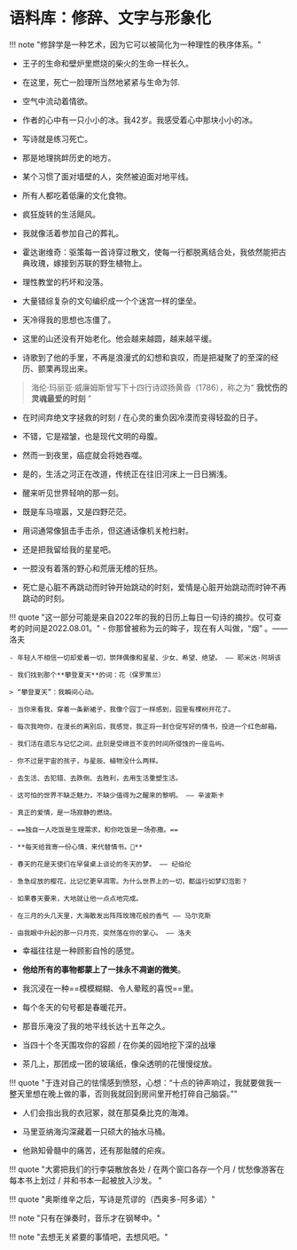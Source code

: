 # 语料库：修辞、文字与形象化

!!! note "修辞学是一种艺术，因为它可以被简化为一种理性的秩序体系。"

- 王子的生命和壁炉里燃烧的柴火的生命一样长久。

- 在这里，死亡一脸理所当然地紧紧与生命为邻.

- 空气中流动着情欲。

- 作者的心中有一只小小的冰。我42岁。我感受着心中那块小小的冰。

- 写诗就是练习死亡。

- 那是地理挑衅历史的地方。

- 某个习惯了面对墙壁的人，突然被迫面对地平线。

- 所有人都吃着低廉的文化食物。

- 疯狂旋转的生活飓风。

- 我就像活着参加自己的葬礼。

- 霍达谢维奇：驱策每一首诗穿过散文，使每一行都脱离结合处，我依然能把古典玫瑰，嫁接到苏联的野生植物上。

- 理性教堂的朽坏和没落。

- 大量错综复杂的文句编织成一个个迷宫一样的堡垒。

- 天冷得我的思想也冻僵了。

- 这里的山还没有开始老化。他会越来越圆，越来越平缓。

- 诗歌到了他的手里，不再是浪漫式的幻想和哀叹，而是把凝聚了的至深的经历、颤栗再现出来。

> 海伦·玛丽亚·威廉姆斯曾写下十四行诗颂扬黄昏（1786），称之为“ **我忧伤的灵魂最爱的时刻** ”

- 在时间弃绝文字拯救的时刻 / 在心灵的重负因冷漠而变得轻盈的日子。

- 不错，它是褶皱，也是现代文明的母腹。

- 然而一到夜里，癌症就会将她吞噬。

- 是的，生活之河正在改道，传统正在往旧河床上一日日搁浅。

- 醒来听见世界轻响的那一刻。

- 既是车马喧嚣，又是四野茫茫。

- 用词通常像狙击手击杀，但这通话像机关枪扫射。

- 还是把我留给我的星星吧。

- 一腔没有着落的野心和荒唐无稽的狂热。

- 死亡是心脏不再跳动而时钟开始跳动的时刻，爱情是心脏开始跳动而时钟不再跳动的时刻。


!!! quote "这一部分可能是来自2022年的我的日历上每日一句诗的摘抄。仅可查考的时间是2022.08.01。"
    - 你那曾被称为云的眸子，现在有人叫做，“烟” 。—— 洛夫

    - 年轻人不相信一切却爱着一切，崇拜偶像和星星、少女、希望、绝望。 —— 耶米达·阿胡该

    - 我们找到那个**攀登夏天**的词：花（保罗策兰）
    
    > “攀登夏天”：我瞬间心动。
    
    - 当你来看我，穿着一条新裙子，我像个园丁一样感到，园里有棵树开花了。
    
    - 每次我吻你，在漫长的离别后，我感觉，我正将一封仓促写好的情书，投进一个红色邮箱。
    
    - 我们活在遗忘与记忆之间，此刻是受绵亘不变的时间所侵蚀的一座岛屿。

    - 你不过是宇宙的孩子，与星辰、植物没什么两样。
    
    - 去生活、去犯错、去跌倒、去胜利，去用生活重塑生活。
    
    - 这可怕的世界不缺乏魅力，不缺少值得为之醒来的黎明。 —— 辛波斯卡
    
    - 真正的爱情，是一场寂静的燃烧。
    
    - ==独自一人吃饭是生理需求，和你吃饭是一场弥撒。==
    
    - **每天给我寄一份心情，来代替情书。💌**
    
    - 春天的花是天使们在早餐桌上谈论的冬天的梦。 —— 纪伯伦
    
    - 急急绽放的樱花，比记忆更早凋零。为什么世界上的一切，都运行如梦幻泡影？
    
    - 如果春天要来，大地就让他一点点地完成。
    
    - 在三月的头几天里，大海散发出阵阵玫瑰花般的香气 —— 马尔克斯
    
    - 由我眼中升起的那一只月亮，突然落在你的掌心。 —— 洛夫


- 幸福往往是一种顾影自怜的感觉。

- **他给所有的事物都蒙上了一抹永不凋谢的微笑**。

- 我沉浸在一种==模模糊糊、令人晕眩的喜悦==里。

- 每个冬天的句号都是春暖花开。

- 那音乐淹没了我的地平线长达十五年之久。

- 当四十个冬天围攻你的容颜 / 在你美的园地挖下深的战壕 

- 茶几上，那团成一团的玻璃纸，像朵透明的花慢慢绽放。

!!! quote "于连对自己的怯懦感到愤怒，心想：“十点的钟声响过，我就要做我一整天里想在晚上做的事，否则我就回到房间里开枪打碎自己脑袋。”"

- 人们会指出我的衣冠冢，就在那莫桑比克的海滩。

- 马里亚纳海沟深藏着一只硕大的抽水马桶。

- 他熟知骨髓中的痛苦，还有那骷髅的疟疾。

!!! quote "大雾把我们的行李袋散放各处 / 在两个窗口各存一个月 / 忧愁像游客在每本书上划过 / 并和书本一起被放入沙发。 "

!!! quote "奥斯维辛之后，写诗是荒谬的（西奥多-阿多诺）"

!!! note "只有在弹奏时，音乐才在钢琴中。"

!!! note "去想无关紧要的事情吧，去想风吧。"



